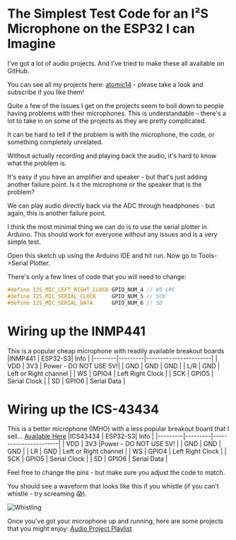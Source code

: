 # The Simplest Test Code for an I²S Microphone on the ESP32 I can Imagine

I've got a lot of audio projects. And I've tried to make these all available on GitHub.

You can see all my projects here: [atomic14](https://www.youtube.com/channel/UC4Otk-uDioJN0tg6s1QO9lw) - please take a look and subscribe if you like them!

Quite a few of the issues I get on the projects seem to boil down to people having problems with their microphones. This is understandable - there's a lot to take in on some of the projects as they are pretty complicated.

It can be hard to tell if the problem is with the microphone, the code, or something completely unrelated.

Without actually recording and playing back the audio, it's hard to know what the problem is.

It's easy if you have an amplifier and speaker - but that's just adding another failure point. Is it the microphone or the speaker that is the problem?

We can play audio directly back via the ADC through headphones - but again, this is another failure point.

I think the most minimal thing we can do is to use the serial plotter in Arduino. This should work for everyone without any issues and is a very simple test.

Open this sketch up using the Arduino IDE and hit run. Now go to Tools->Serial Plotter.

There's only a few lines of code that you will need to change:

```c++
#define I2S_MIC_LEFT_RIGHT_CLOCK GPIO_NUM_4 // WS LRC
#define I2S_MIC_SERIAL_CLOCK     GPIO_NUM_5 // SCK
#define I2S_MIC_SERIAL_DATA      GPIO_NUM_6 // SD
```

# Wiring up the INMP441

This is a popular cheap microphone with readily available breakout boards
|INMP441 | ESP32-S3| Info                  |
|--------|---------|-----------------------|
| VDD    | 3V3     | Power - DO NOT USE 5V!|
| GND    | GND     | GND                   |
| L/R    | GND     | Left or Right channel |
| WS     | GPIO4   | Left Right Clock      |
| SCK    | GPIO5   | Serial Clock          |
| SD     | GPIO6   | Serial Data           |

# Wiring up the ICS-43434

This is a better microphone (IMHO) with a less popular breakout board that I sell... [Available Here](https://www.tindie.com/products/21519/)
|ICS43434 | ESP32-S3| Info                  |
|---------|---------|-----------------------|
| VDD     | 3V3     |Power - DO NOT USE 5V! |
| GND     | GND     | GND                   |
| LR      | GND     | Left or Right channel |
| WS      | GPIO4   | Left Right Clock      |
| SCK     | GPIO5   | Serial Clock          |
| SD      | GPIO6   | Serial Data           |

Feel free to change the pins - but make sure you adjust the code to match.

You should see a waveform that looks like this if you whistle (if you can't whistle - try screaming 😱).

![Whistling]([./images/whistling.png](https://github.com/profharris/ESP32-S3-1.54in-TFT-Expansion-Board-with-Speaker/blob/main/code/INMP441-I2S-Mic-test/whistling.png))

Once you've got your microphone up and running, here are some projects that you might enjoy: 
[Audio Project Playlist](https://www.youtube.com/playlist?list=PL5vDt5AALlRfGVUv2x7riDMIOX34udtKD)
